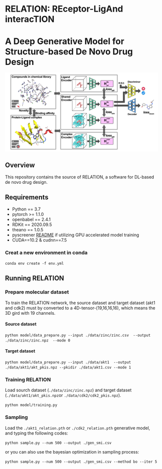 # RELATION: REceptor-LigAnd interacTION
# A Deep Generative Model for Structure-based De Novo Drug Design

![overview of the architecture of RELATION](/images/figure.png)

## Overview
This repository contains the source of RELATION, a software for DL-based de novo drug design.


## Requirements
- Python == 3.7
- pytorch >= 1.1.0
- openbabel == 2.4.1
- RDKit == 2020.09.5
- theano == 1.0.5
- pyscreener [README](https://github.com/coleygroup/pyscreener)
if utilizing GPU accelerated model training 
- CUDA==10.2 & cudnn==7.5 

### Creat a new environment in conda 

 `conda env create -f env.yml `



## Running RELATION

### Prepare molecular dataset
To train the RELATION network, the source dataset and target dataset (akt1 and cdk2) must by converted to a 4D-tensor-(19,16,16,16), which means the 3D gird with 19 channels.
#### Source dataset
 `python model/data_prepare.py --input ./data/zinc/zinc.csv 
                               --output ./data/zinc/zinc.npz 
                               --mode 0 `
                            
####  Target dataset
 `python model/data_prepare.py --input ./data/akt1 
                               --output ./data/akt1/akt_pkis.npz
                               --pkidir ./data/akt1.csv
                               --mode 1`

### Training RELATION
Load sourch dataset (`./data/zinc/zinc.npz`) and target dataset (`./data/akt1/akt_pkis.npz`or `./data/cdk2/cdk2_pkis.npz`).

`python model/training.py`




### Sampling

Load the `./akt1_relation.pth` or `./cdk2_relation.pth` generative model, and typing the following codes:


`python sample.py --num 500
                  --output ./gen_smi.csv`

or you can also use the bayesian optimization in sampling process:

`python sample.py --num 500
                  --output ./gen_smi.csv
                  --method bo
                  --iter 5`




